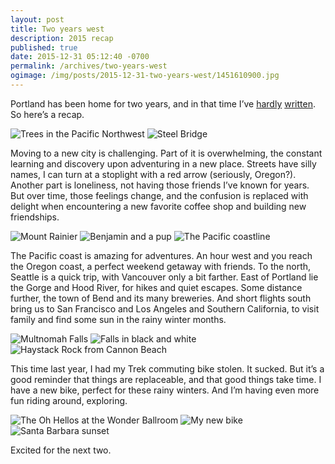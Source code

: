 ```yaml
---
layout: post
title: Two years west
description: 2015 recap
published: true
date: 2015-12-31 05:12:40 -0700
permalink: /archives/two-years-west
ogimage: /img/posts/2015-12-31-two-years-west/1451610900.jpg
---
```

Portland has been home for two years, and in that time I’ve [hardly][1] [written][2]. So here’s a recap.

![Trees in the Pacific Northwest][3]
![Steel Bridge][4]

Moving to a new city is challenging. Part of it is overwhelming, the constant learning and discovery upon adventuring in a new place. Streets have silly names, I can turn at a stoplight with a red arrow (seriously, Oregon?). Another part is loneliness, not having those friends I’ve known for years. But over time, those feelings change, and the confusion is replaced with delight when encountering a new favorite coffee shop and building new friendships.

![Mount Rainier][5]
![Benjamin and a pup][6]
![The Pacific coastline][7]

The Pacific coast is amazing for adventures. An hour west and you reach the Oregon coast, a perfect weekend getaway with friends. To the north, Seattle is a quick trip, with Vancouver only a bit farther. East of Portland lie the Gorge and Hood River, for hikes and quiet escapes. Some distance further, the town of Bend and its many breweries. And short flights south bring us to San Francisco and Los Angeles and Southern California, to visit family and find some sun in the rainy winter months.

![Multnomah Falls][8]
![Falls in black and white][9]
![Haystack Rock from Cannon Beach][10]

This time last year, I had my Trek commuting bike stolen. It sucked. But it’s a good reminder that things are replaceable, and that good things take time. I have a new bike, perfect for these rainy winters. And I’m having even more fun riding around, exploring.

![The Oh Hellos at the Wonder Ballroom][11]
![My new bike][12]
![Santa Barbara sunset][13]

Excited for the next two.

[1]: /archives/moving-west
[2]: /archives/one-year-west
[3]: /img/posts/2015-12-31-two-years-west/IMG_0675.jpeg
[4]: /img/posts/2015-12-31-two-years-west/IMG_0701.jpeg
[5]: /img/posts/2015-12-31-two-years-west/IMG_1566.jpeg
[6]: /img/posts/2015-12-31-two-years-west/IMG_1620.jpeg
[7]: /img/posts/2015-12-31-two-years-west/IMG_2385.jpeg
[8]: /img/posts/2015-12-31-two-years-west/IMG_0074.jpeg
[9]: /img/posts/2015-12-31-two-years-west/IMG_0075.jpeg
[10]: /img/posts/2015-12-31-two-years-west/IMG_3084.jpeg
[11]: /img/posts/2015-12-31-two-years-west/8116220C-284B-4248-A850-57D4041BF4E4.jpeg
[12]: /img/posts/2015-12-31-two-years-west/IMG_0458.jpeg
[13]: /img/posts/2015-12-31-two-years-west/IMG_0908.jpeg